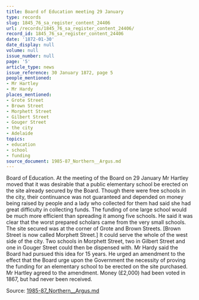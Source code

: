 ```yaml
---
title: Board of Education meeting 29 January
type: records
slug: 1845_76_sa_register_content_24406
url: /records/1845_76_sa_register_content_24406/
record_id: 1845_76_sa_register_content_24406
date: '1872-01-30'
date_display: null
volume: null
issue_number: null
page: '5'
article_type: news
issue_reference: 30 January 1872, page 5
people_mentioned:
- Mr Hartley
- Mr Hardy
places_mentioned:
- Grote Street
- Brown Street
- Morphett Street
- Gilbert Street
- Gouger Street
- the city
- Adelaide
topics:
- education
- school
- funding
source_document: 1985-87_Northern__Argus.md
---
```


Board of Education.  At the meeting of the Board on 29 January Mr Hartley moved that it was desirable that a public elementary school be erected on the site already secured by the Board.  Though there were free schools in the city, their continuance was not guaranteed and depended on money being raised by people and a lady who collected for them had said she had great difficulty in collecting funds.  The funding of one large school would be much more efficient than spreading it among five schools.  He said it was clear that the worst prepared scholars came from the very small schools.  The site secured was at the corner of Grote and Brown Streets.  [Brown Street is now called Morphett Street.]  It could serve the whole of the west side of the city.  Two schools in Morphett Street, two in Gilbert Street and one in Gouger Street could then be dispensed with.  Mr Hardy said the Board had pursued this idea for 15 years.  He urged an amendment to the effect that the Board urge upon the Government the necessity of proving the funding for an elementary school to be erected on the site purchased.  Mr Hartley agreed to the amendment.  Money (£2,000) had been voted in 1867, but had never been received.

Source: [1985-87_Northern__Argus.md](/downloads/markdown/1985-87_Northern__Argus.md)
